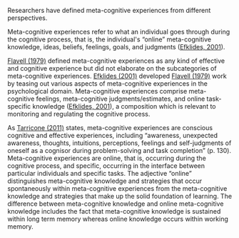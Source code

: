 Researchers have defined meta-cognitive experiences from different perspectives.

Meta-cognitive experiences refer to what an individual goes through during the cognitive process, that is, the individual's “online” meta-cognitive knowledge, ideas, beliefs, feelings, goals, and judgments ([Efklides, 2001](https://www.frontiersin.org/articles/10.3389/fpsyg.2021.744842/full#B19)).

[Flavell (1979)](https://www.frontiersin.org/articles/10.3389/fpsyg.2021.744842/full#B33) defined meta-cognitive experiences as any kind of effective and cognitive experience but did not elaborate on the subcategories of meta-cognitive experiences.
[Efklides (2001)](https://www.frontiersin.org/articles/10.3389/fpsyg.2021.744842/full#B19) developed [Flavell (1979)](https://www.frontiersin.org/articles/10.3389/fpsyg.2021.744842/full#B33) work by teasing out various aspects of meta-cognitive experiences in the psychological domain. Meta-cognitive experiences comprise meta-cognitive feelings, meta-cognitive judgments/estimates, and online task-specific knowledge ([Efklides, 2001](https://www.frontiersin.org/articles/10.3389/fpsyg.2021.744842/full#B19)), a composition which is relevant to monitoring and regulating the cognitive process. 

As [Tarricone (2011)](https://www.frontiersin.org/articles/10.3389/fpsyg.2021.744842/full#B67) states, meta-cognitive experiences are conscious cognitive and effective experiences, including “awareness, unexpected awareness, thoughts, intuitions, perceptions, feelings and self-judgments of oneself as a cognisor during problem-solving and task completion” (p. 130). Meta-cognitive experiences are online, that is, occurring during the cognitive process, and specific, occurring in the interface between particular individuals and specific tasks. The adjective “online” distinguishes meta-cognitive knowledge and strategies that occur spontaneously within meta-cognitive experiences from the meta-cognitive knowledge and strategies that make up the solid foundation of learning. The difference between meta-cognitive knowledge and online meta-cognitive knowledge includes the fact that meta-cognitive knowledge is sustained within long term memory whereas online knowledge occurs within working memory.